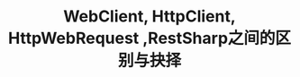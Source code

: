 ---
title: WebClient, HttpClient, HttpWebRequest ,RestSharp之间的区别与抉择
tags: [NetCore,Http]
style: fill
color: success
description:  WebClient, HttpClient, HttpWebRequest ,RestSharp之间的区别与抉择
external_url: https://www.cnblogs.com/xiaoliangge/p/9535027.html
---